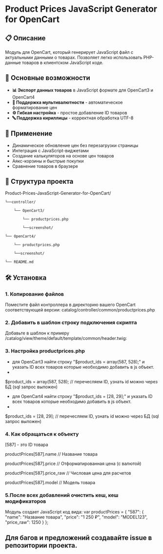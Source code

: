 # Product Prices JavaScript Generator for OpenCart

## 📋 Описание

Модуль для OpenCart, который генерирует JavaScript файл с актуальными данными о товарах. Позволяет легко использовать PHP-данные товаров в клиентском JavaScript коде.

## 🚀 Основные возможности

- **📊 Экспорт данных товаров** в JavaScript формате  для OpenCart3 и OpenCart4
- **💱 Поддержка мультивалютности** - автоматическое форматирование цен
- **⚙️ Гибкая настройка** - простое добавление ID товаров
- **🔤 Поддержка кириллицы** - корректная обработка UTF-8

## 🎯 Применение

- Динамическое обновление цен без перезагрузки страницы
- Интеграция с JavaScript-виджетами
- Создание калькуляторов на основе цен товаров
- Аякс-корзины и быстрые покупки
- Сравнение товаров в браузере

## 📁 Структура проекта
Product-Prices-JavaScript-Generator-for-OpenCart/

    └──controller/
        
        └── OpenCart3/
                
            └── productprices.php

            └──screenshot/

    └── OpenCart4/

        └── productprices.php

        └──screenshot/

    └── README.md

## 🛠 Установка

### 1. Копирование файлов
Поместите файл контроллера в директорию вашего OpenCart соответствующей версии:
catalog/controller/common/productprices.php

### 2. Добавить в шаблон строку подключения скрипта
Добавьте в шаблон к примеру /catalog/view/theme/default/template/common/header.twig:
<script src="index.php?route=common/productprices"></script>

### 3. Настройка productprices.php
- для OpenCart3 найти строку "$product_ids = array(587, 528);" и указать ID всех товаров которые необходимо добавить в js объект.
- 
$product_ids = array(587, 528); // перечесляем ID, узнать id можно через БД (sql запрос выложен)

- для OpenCart4 найти строку "$product_ids = [28, 29];" и указать ID всех товаров которые необходимо добавить в js объект.
-  
$product_ids = [28, 29]; // перечесляем ID, узнать id можно через БД (sql запрос выложен)

### 4. Как обращаться к объекту
[587] - это ID товара

productPrices[587].name      // Название товара

productPrices[587].price     // Отформатированная цена (с валютой)

productPrices[587].price_raw // Числовая цена для расчетов

productPrices[587].model     // Модель товара


### 5.После всех добавлений очистить кеш, кеш модификаторов
Модуль создает JavaScript код вида:
var productPrices = {
    "587": {
        "name": "Название товара",
        "price": "1 250 ₽",
        "model": "MODEL123",
        "price_raw": 1250
    }
};

## Для багов и предложений создавайте issue в репозитории проекта.
